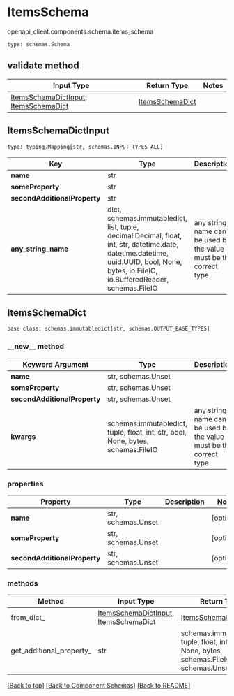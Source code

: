 # ItemsSchema
openapi_client.components.schema.items_schema
```
type: schemas.Schema
```

## validate method
Input Type | Return Type | Notes
------------ | ------------- | -------------
[ItemsSchemaDictInput](#itemsschemadictinput), [ItemsSchemaDict](#itemsschemadict) | [ItemsSchemaDict](#itemsschemadict) |

## ItemsSchemaDictInput
```
type: typing.Mapping[str, schemas.INPUT_TYPES_ALL]
```
Key | Type |  Description | Notes
------------ | ------------- | ------------- | -------------
**name** | str |  | [optional]
**someProperty** | str |  | [optional]
**secondAdditionalProperty** | str |  | [optional]
**any_string_name** | dict, schemas.immutabledict, list, tuple, decimal.Decimal, float, int, str, datetime.date, datetime.datetime, uuid.UUID, bool, None, bytes, io.FileIO, io.BufferedReader, schemas.FileIO | any string name can be used but the value must be the correct type | [optional]

## ItemsSchemaDict
```
base class: schemas.immutabledict[str, schemas.OUTPUT_BASE_TYPES]

```
### &lowbar;&lowbar;new&lowbar;&lowbar; method
Keyword Argument | Type | Description | Notes
---------------- | ---- | ----------- | -----
**name** | str, schemas.Unset |  | [optional]
**someProperty** | str, schemas.Unset |  | [optional]
**secondAdditionalProperty** | str, schemas.Unset |  | [optional]
**kwargs** | schemas.immutabledict, tuple, float, int, str, bool, None, bytes, schemas.FileIO | any string name can be used but the value must be the correct type | [optional] typed value is accessed with the get_additional_property_ method

### properties
Property | Type | Description | Notes
-------- | ---- | ----------- | -----
**name** | str, schemas.Unset |  | [optional]
**someProperty** | str, schemas.Unset |  | [optional]
**secondAdditionalProperty** | str, schemas.Unset |  | [optional]

### methods
Method | Input Type | Return Type | Notes
------ | ---------- | ----------- | ------
from_dict_ | [ItemsSchemaDictInput](#itemsschemadictinput), [ItemsSchemaDict](#itemsschemadict) | [ItemsSchemaDict](#itemsschemadict) | a constructor
get_additional_property_ | str | schemas.immutabledict, tuple, float, int, str, bool, None, bytes, schemas.FileIO, schemas.Unset | provides type safety for additional properties

[[Back to top]](#top) [[Back to Component Schemas]](../../../README.md#Component-Schemas) [[Back to README]](../../../README.md)
